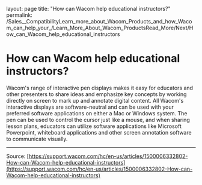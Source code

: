 layout: page
title: "How can Wacom help educational instructors?"
permalink: /Sales__CompatibilityLearn_more_about_Wacom_Products_and_how_Wacom_can_help_your_/Learn_More_About_Wacom_ProductsRead_More/Next/How_can_Wacom_help_educational_instructors

# How can Wacom help educational instructors?

Wacom's range of interactive pen displays makes it easy for educators and other presenters to share ideas and emphasize key concepts by working directly on screen to mark up and annotate digital content. All Wacom's interactive displays are software-neutral and can be used with your preferred software applications on either a Mac or Windows system. The pen can be used to control the cursor just like a mouse, and when sharing lesson plans, educators can utilize software applications like Microsoft Powerpoint, whiteboard applications and other screen annotation software to communicate visually.

---
Source: [https://support.wacom.com/hc/en-us/articles/1500006332802-How-can-Wacom-help-educational-instructors](https://support.wacom.com/hc/en-us/articles/1500006332802-How-can-Wacom-help-educational-instructors)
